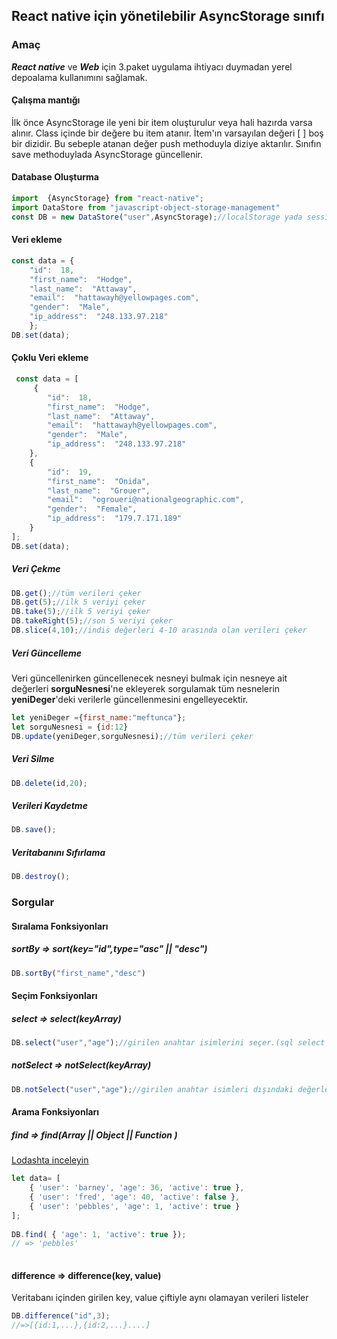 
## React native için yönetilebilir AsyncStorage sınıfı

### Amaç
***React native*** ve ***Web*** için 3.paket uygulama ihtiyacı duymadan  yerel depoalama kullanımını sağlamak.

#### Çalışma mantığı
İlk önce AsyncStorage ile yeni bir item oluşturulur veya hali hazırda varsa alınır. Class içinde bir değere bu item atanır. İtem'ın varsayılan değeri [ ] boş bir dizidir. Bu sebeple atanan değer push methoduyla diziye aktarılır. Sınıfın save methoduylada AsyncStorage güncellenir.

#### Database Oluşturma

```js
import  {AsyncStorage} from "react-native";
import DataStore from "javascript-object-storage-management"
const DB = new DataStore("user",AsyncStorage);//localStorage yada sessionStorage
```

#### Veri ekleme

```js
const data = {
	"id":  18,
	"first_name":  "Hodge",
	"last_name":  "Attaway",
	"email":  "hattawayh@yellowpages.com",
	"gender":  "Male",
	"ip_address":  "248.133.97.218"
	};
DB.set(data);	
```
#### Çoklu Veri ekleme

```js
 const data = [
	 {
		"id":  18,
		"first_name":  "Hodge",
		"last_name":  "Attaway",
		"email":  "hattawayh@yellowpages.com",
		"gender":  "Male",
		"ip_address":  "248.133.97.218"
	},
	{
		"id":  19,
		"first_name":  "Onida",
		"last_name":  "Grouer",
		"email":  "ogroueri@nationalgeographic.com",
		"gender":  "Female",
		"ip_address":  "179.7.171.189"
	}
];
DB.set(data);	
```
##### Veri Çekme

```js
DB.get();//tüm verileri çeker
DB.get(5);//ilk 5 veriyi çeker	
DB.take(5);//ilk 5 veriyi çeker
DB.takeRight(5);//son 5 veriyi çeker
DB.slice(4,10);//indis değerleri 4-10 arasında olan verileri çeker    
```

##### Veri Güncelleme
Veri güncellenirken güncellenecek nesneyi bulmak için nesneye ait değerleri **sorguNesnesi**'ne ekleyerek sorgulamak tüm nesnelerin **yeniDeger**'deki verilerle güncellenmesini engelleyecektir.
```js
let yeniDeger ={first_name:"meftunca"};
let sorguNesnesi = {id:12}
DB.update(yeniDeger,sorguNesnesi);//tüm verileri çeker
```

##### Veri Silme

```js
DB.delete(id,20);
```
##### Verileri Kaydetme
```js
DB.save();
```
##### Veritabanını Sıfırlama
```js
DB.destroy();
```

### Sorgular
#### Sıralama Fonksiyonları

##### sortBy => sort(key="id",type="asc" || "desc")
```js
DB.sortBy("first_name","desc")
```
 

#### Seçim Fonksiyonları

##### select => select(keyArray)
```js
DB.select("user","age");//girilen anahtar isimlerini seçer.(sql select gibi çalışır)
```
##### notSelect => notSelect(keyArray)
```js
DB.notSelect("user","age");//girilen anahtar isimleri dışındaki değerleri seçer.
```

#### Arama Fonksiyonları
##### find => find(Array || Object ||  Function )
[Lodashta inceleyin](https://lodash.com/docs/4.17.11#find)
```js
let data= [
	{ 'user': 'barney', 'age': 36, 'active': true },
	{ 'user': 'fred', 'age': 40, 'active': false },
	{ 'user': 'pebbles', 'age': 1, 'active': true }
];
 
DB.find( { 'age': 1, 'active': true });
// => 'pebbles'
 
```

#### difference => difference(key, value)
Veritabanı içinden girilen key, value çiftiyle aynı olamayan verileri listeler

```js
DB.difference("id",3);
//=>[{id:1,...},{id:2,...}....]
```
